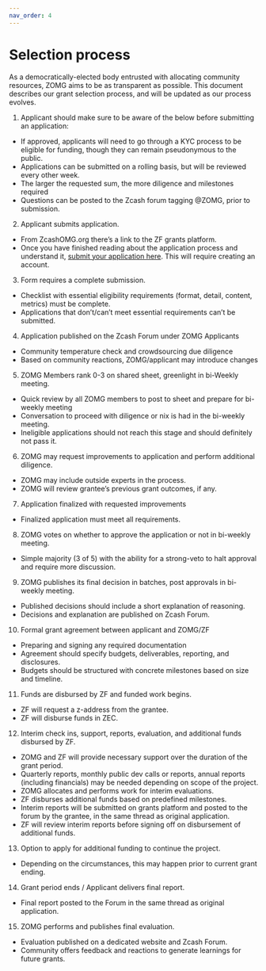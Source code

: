 ```yaml
---
nav_order: 4
---
```


# Selection process

As a democratically-elected body entrusted with allocating community resources, ZOMG aims to be as transparent as possible. This document describes our grant selection process, and will be updated as our process evolves. 

1. Applicant should make sure to be aware of the below before submitting an application:
* If approved, applicants will need to go through a KYC process to be eligible for funding, though they can remain pseudonymous to the public. 
* Applications can be submitted on a rolling basis, but will be reviewed every other week.
* The larger the requested sum, the more diligence and milestones required 
* Questions can be posted to the Zcash forum tagging @ZOMG, prior to submission.
2. Applicant submits application.
* From ZcashOMG.org there’s a link to the ZF grants platform.
* Once you have finished reading about the application process and understand it, [submit your application here](https://grants.zfnd.org/create-request). This will require creating an account. 
3. Form requires a complete submission.
* Checklist with essential eligibility requirements (format, detail, content, metrics) must be complete.
* Applications that don’t/can’t meet essential requirements can’t be submitted.
4. Application published on the Zcash Forum under ZOMG Applicants
* Community temperature check and crowdsourcing due diligence
* Based on community reactions, ZOMG/applicant may introduce changes
5. ZOMG Members rank 0-3 on shared sheet, greenlight in bi-Weekly meeting.
* Quick review by all ZOMG members to post to sheet and prepare for bi-weekly meeting
* Conversation to proceed with diligence or nix is had in the bi-weekly meeting.
* Ineligible applications should not reach this stage and should definitely not pass it.
6. ZOMG may request improvements to application and perform additional diligence.
* ZOMG may include outside experts in the process.
* ZOMG will review grantee’s previous grant outcomes, if any.
7. Application finalized with requested improvements
* Finalized application must meet all requirements. 
8. ZOMG votes on whether to approve the application or not in bi-weekly meeting.
* Simple majority (3 of 5) with the ability for a strong-veto to halt approval and require more discussion.
9. ZOMG publishes its final decision in batches, post approvals in bi-weekly meeting.
* Published decisions should include a short explanation of reasoning.
* Decisions and explanation are published on Zcash Forum.
10. Formal grant agreement between applicant and ZOMG/ZF
* Preparing and signing any required documentation
* Agreement should specify budgets, deliverables, reporting, and disclosures.
* Budgets should be structured with concrete milestones based on size and timeline.
11. Funds are disbursed by ZF and funded work begins.
* ZF will request a z-address from the grantee.
* ZF will disburse funds in ZEC.
12. Interim check ins, support, reports, evaluation, and additional funds disbursed by ZF.
* ZOMG and ZF will provide necessary support over the duration of the grant period.
* Quarterly reports, monthly public dev calls or reports, annual reports (including financials) may be needed depending on scope of the project.
* ZOMG allocates and performs work for interim evaluations.
* ZF disburses additional funds based on predefined milestones.
* Interim reports will be submitted on grants platform and posted to the forum by the grantee, in the same thread as original application.
* ZF will review interim reports before signing off on disbursement of additional funds.
13. Option to apply for additional funding to continue the project.
* Depending on the circumstances, this may happen prior to current grant ending.
14. Grant period ends / Applicant delivers final report.
* Final report posted to the Forum in the same thread as original application. 
15. ZOMG performs and publishes final evaluation.
* Evaluation published on a dedicated website and Zcash Forum.
* Community offers feedback and reactions to generate learnings for future grants.